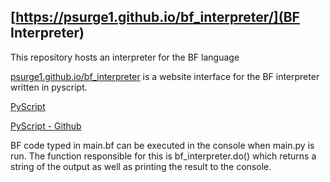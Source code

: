 ## [https://psurge1.github.io/bf_interpreter/](BF Interpreter)

This repository hosts an interpreter for the BF language

[psurge1.github.io/bf_interpreter](https://psurge1.github.io/bf_interpreter/) is a website interface for the BF interpreter written in pyscript.

[PyScript](https://pyscript.net/)

[PyScript - Github](https://github.com/pyscript/pyscript/)

BF code typed in main.bf can be executed in the console when main.py is run. The function responsible for this is bf_interpreter.do() which returns a string of the output as well as printing the result to the console.
